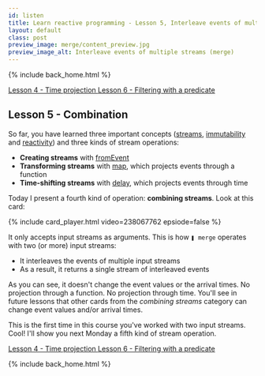 ```yaml
---
id: listen
title: Learn reactive programming - Lesson 5, Interleave events of multiple streams
layout: default
class: post
preview_image: merge/content_preview.jpg
preview_image_alt: Interleave events of multiple streams (merge)
---
```


{% include back_home.html %}

<a class="ui basic tiny button" href="/delay">
    <i class="arrow left icon"></i> Lesson 4 - Time projection
</a>
<a class="ui basic tiny button" href="/filter">
     Lesson 6 - Filtering with a predicate <i class="arrow right icon"></i>
</a>

## Lesson 5 - Combination

So far, you have learned three important concepts ([streams](/fromEvent), [immutability](/map) and [reactivity](/listen)) and three kinds of stream operations:

- **Creating streams** with [fromEvent](/fromEvent)
- **Transforming streams** with [map](/map), which projects events through a function
- **Time-shifting streams** with [delay](/delay), which projects events through time 

Today I present a fourth kind of operation: **combining streams**. Look at this card:

{% include card_player.html video=238067762 epsiode=false %}

It only accepts input streams as arguments. This is how `❚ merge` operates with two (or more) input streams:

- It interleaves the events of multiple input streams
- As a result, it returns a single stream of interleaved events

As you can see, it doesn't change the event values or the arrival times. No projection through a function. No projection through time. You'll see in future lessons that other cards from the _combining streams_ category can change event values and/or arrival times.

This is the first time in this course you've worked with two input streams. Cool! I'll show you next Monday a fifth kind of stream operation.

<a class="ui basic tiny button" href="/delay">
    <i class="arrow left icon"></i> Lesson 4 - Time projection
</a>
<a class="ui basic tiny button" href="/filter">
     Lesson 6 - Filtering with a predicate <i class="arrow right icon"></i>
</a>

{% include back_home.html %}